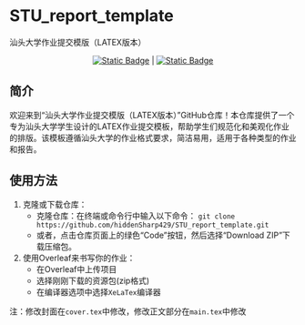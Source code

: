<!--
 * @Author: hiddenSharp429 z404878860@163.com
 * @Date: 2024-07-14 09:56:40
 * @LastEditors: hiddenSharp429 z404878860@163.com
 * @LastEditTime: 2024-07-14 10:14:24
 * @FilePath: /STU-report-template/README_CN.md
 * @Description: 这是默认设置,请设置`customMade`, 打开koroFileHeader查看配置 进行设置: https://github.com/OBKoro1/koro1FileHeader/wiki/%E9%85%8D%E7%BD%AE
-->
# STU_report_template
汕头大学作业提交模版（LATEX版本）
<div align="center">
  
  [![Static Badge](https://img.shields.io/badge/%E7%AE%80%E4%BD%93%E4%B8%AD%E6%96%87-%40hiddenSharp429-red)](https://github.com/hiddenSharp429/STU_report_template/blob/main/README_CN.md)    |  [![Static Badge](https://img.shields.io/badge/English-%40hiddenSharp429-blue)](https://github.com/hiddenSharp429/STU_report_template/README.md)  
  
</div>

## 简介
欢迎来到“汕头大学作业提交模版（LATEX版本）”GitHub仓库！本仓库提供了一个专为汕头大学学生设计的LATEX作业提交模板，帮助学生们规范化和美观化作业的排版。该模板遵循汕头大学的作业格式要求，简洁易用，适用于各种类型的作业和报告。

## 使用方法
1. 克隆或下载仓库：
    - 克隆仓库：在终端或命令行中输入以下命令：
    `git clone https://github.com/hiddenSharp429/STU_report_template.git`
    - 或者，点击仓库页面上的绿色“Code”按钮，然后选择“Download ZIP”下载压缩包。
2. 使用Overleaf来书写你的作业：
    - 在Overleaf中上传项目
    - 选择刚刚下载的资源包(zip格式)
    - 在编译器选项中选择`XeLaTex`编译器

注：修改封面在`cover.tex`中修改，修改正文部分在`main.tex`中修改
